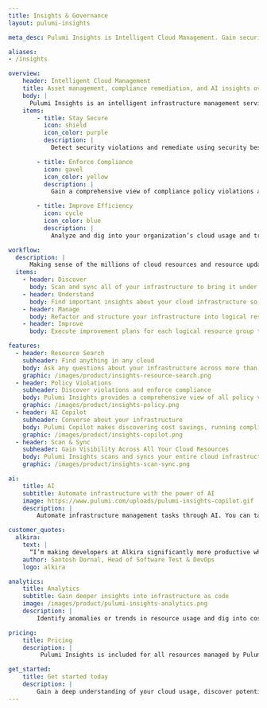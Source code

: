 ```yaml
---
title: Insights & Governance
layout: pulumi-insights

meta_desc: Pulumi Insights is Intelligent Cloud Management. Gain security, compliance, and cost insights into your cloud, and automatically remediate issues.

aliases:
- /insights

overview:
    header: Intelligent Cloud Management
    title: Asset management, compliance remediation, and AI insights over the cloud
    body: |
      Pulumi Insights is an intelligent infrastructure management service to discover, understand, manage, and improve any cloud infrastructure, including resources not provisioned by Pulumi IaC such as AWS CloudFormation, Microsoft ARM, HashiCorp Terraform, or even manually. Insights improves security, compliance, and efficiency through AI-powered asset and compliance management. 
    items:
        - title: Stay Secure
          icon: shield
          icon_color: purple
          description: |
            Detect security violations and remediate using security best practices.  

        - title: Enforce Compliance
          icon: gavel
          icon_color: yellow
          description: |
            Gain a comprehensive view of compliance policy violations across your organization and automate remediation. 

        - title: Improve Efficiency
          icon: cycle
          icon_color: blue
          description: |
            Analyze and dig into your organization’s cloud usage and trends to optimize costs and improve productivity. 

workflow:
  description: |
      Making sense of the millions of cloud resources and resource updates per month, across hundreds of clouds, regions, and accounts is hard. Pulumi Insights provides you with the tools to to navigate all four phases of infrastructure management
  items:
    - header: Discover
      body: Scan and sync all of your infrastructure to bring it under a single pane of glass, so you can understand the structure and status of your cloud footprint. 
    - header: Understand
      body: Find important insights about your cloud infrastructure so you can reach your business objectives faster. 
    - header: Manage
      body: Refactor and structure your infrastructure into logical resource groups that map key insights with business needs. 
    - header: Improve
      body: Execute improvement plans for each logical resource group to support business priorities. 

features:
  - header: Resource Search
    subheader: Find anything in any cloud
    body: Ask any questions about your infrastructure across more than 100 clouds, using either structured search queries or natural language prompts. Search helps you find that needle in the haystack – locating a single resource across many clouds and environments – as well as running sophisticated queries such as tracking down untagged or expensive resources across the whole organization.
    graphic: /images/product/insights-resource-search.png
  - header: Policy Violations
    subheader: Discover violations and enforce compliance
    body: Pulumi Insights provides a comprehensive view of all policy violations across your organization, helping you maintain visibility and control over your infrastructure.
    graphic: /images/product/insights-policy.png
  - header: AI Copilot
    subheader: Converse about your infrastructure
    body: Pulumi Copilot makes discovering cost savings, running compliance checks, and debugging deployments across your Kubernetes resources as easy as typing a question. 
    graphic: /images/product/insights-copilot.png
  - header: Scan & Sync
    subheader: Gain Visibility Across All Your Cloud Resources
    body: Pulumi Insights scans and syncs your entire cloud infrastructure, including resources not managed Pulumi IaC. This brings all the features of Pulumi Insights to all your organization’s cloud infrastructure.
    graphic: /images/product/insights-scan-sync.png

ai:
    title: AI
    subtitle: Automate infrastructure with the power of AI
    image: https://www.pulumi.com/uploads/pulumi-insights-copilot.gif
    description: |
        Automate infrastructure management tasks through AI. You can tap into the Pulumi Copilot's deep understanding of your user and organization context to gain visibility into your team's activity, discover cost saving opportunities, get compliant, and debug cloud failures. 

customer_quotes:
  alkira:
    text: |
      “I’m making developers at Alkira significantly more productive while also making my job easier using Pulumi’s IaC platform and features like Pulumi Insights and Deployments. I can get developers using IaC immediately with Pulumi Deployments and its GitHub integration, while Pulumi Insights makes it really easy to find idle developer environments that need to be shut down, which reduces our cloud costs.”
    author: Santosh Dornal, Head of Software Test & DevOps
    logo: alkira

analytics:
    title: Analytics
    subtitle: Gain deeper insights into infrastructure as code
    image: /images/product/pulumi-insights-analytics.png
    description: |
        Identify anomalies or trends in resource usage and dig into cost, security, and [compliance](/compliance/) concerns. You can programmatically query a REST API to add automation around search results or to integrate with internal platforms and dashboards. You can export data to other data warehouses including Snowflake, Amazon Redshift, Google BigQuery and Azure Synapse. You also have built-in dashboards that give you key insights about cloud usage.

pricing:
    title: Pricing
    description: |
         Pulumi Insights is included for all resources managed by Pulumi Cloud. 

get_started:
    title: Get started today
    description: |
        Gain a deep understanding of your cloud usage, discover potential cost savings opportunities, and enforce compliance and security policies across your entire cloud.
---
```


